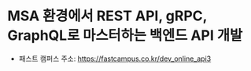 # MSA 환경에서 REST API, gRPC, GraphQL로 마스터하는 백엔드 API 개발

 - 패스트 캠퍼스 주소: https://fastcampus.co.kr/dev_online_api3